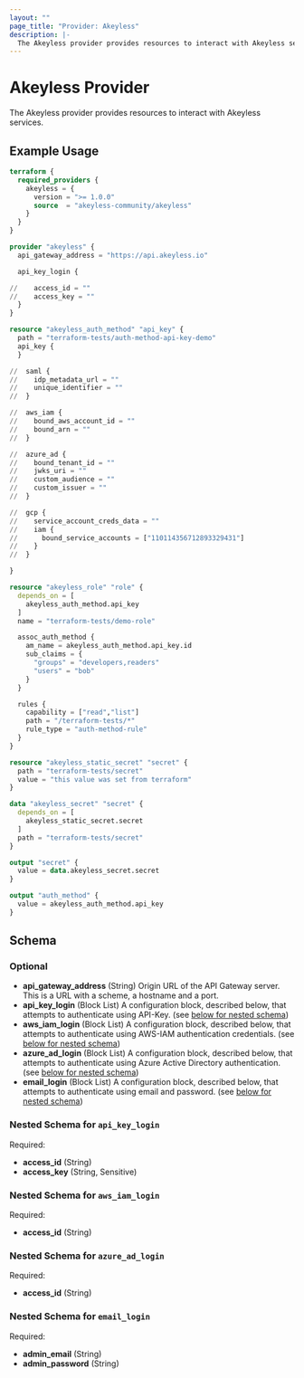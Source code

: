 ```yaml
---
layout: ""
page_title: "Provider: Akeyless"
description: |-
  The Akeyless provider provides resources to interact with Akeyless services.
---
```


# Akeyless Provider

The Akeyless provider provides resources to interact with Akeyless services.

## Example Usage

```terraform
terraform {
  required_providers {
    akeyless = {
      version = ">= 1.0.0"
      source  = "akeyless-community/akeyless"
    }
  }
}

provider "akeyless" {
  api_gateway_address = "https://api.akeyless.io"

  api_key_login {

//    access_id = ""
//    access_key = ""
  }
}

resource "akeyless_auth_method" "api_key" {
  path = "terraform-tests/auth-method-api-key-demo"
  api_key {
  }

//  saml {
//    idp_metadata_url = ""
//    unique_identifier = ""
//  }

//  aws_iam {
//    bound_aws_account_id = ""
//    bound_arn = ""
//  }

//  azure_ad {
//    bound_tenant_id = ""
//    jwks_uri = ""
//    custom_audience = ""
//    custom_issuer = ""
//  }

//  gcp {
//    service_account_creds_data = ""
//    iam {
//      bound_service_accounts = ["110114356712893329431"]
//    }
//  }

}

resource "akeyless_role" "role" {
  depends_on = [
    akeyless_auth_method.api_key
  ]
  name = "terraform-tests/demo-role"

  assoc_auth_method {
    am_name = akeyless_auth_method.api_key.id
    sub_claims = {
      "groups" = "developers,readers"
      "users" = "bob"
    }
  }

  rules {
    capability = ["read","list"]
    path = "/terraform-tests/*"
    rule_type = "auth-method-rule"
  }
}

resource "akeyless_static_secret" "secret" {
  path = "terraform-tests/secret"
  value = "this value was set from terraform"
}

data "akeyless_secret" "secret" {
  depends_on = [
    akeyless_static_secret.secret
  ]
  path = "terraform-tests/secret"
}

output "secret" {
  value = data.akeyless_secret.secret
}

output "auth_method" {
  value = akeyless_auth_method.api_key
}
```

<!-- schema generated by tfplugindocs -->
## Schema

### Optional

- **api_gateway_address** (String) Origin URL of the API Gateway server. This is a URL with a scheme, a hostname and a port.
- **api_key_login** (Block List) A configuration block, described below, that attempts to authenticate using API-Key. (see [below for nested schema](#nestedblock--api_key_login))
- **aws_iam_login** (Block List) A configuration block, described below, that attempts to authenticate using AWS-IAM authentication credentials. (see [below for nested schema](#nestedblock--aws_iam_login))
- **azure_ad_login** (Block List) A configuration block, described below, that attempts to authenticate using Azure Active Directory authentication. (see [below for nested schema](#nestedblock--azure_ad_login))
- **email_login** (Block List) A configuration block, described below, that attempts to authenticate using email and password. (see [below for nested schema](#nestedblock--email_login))

<a id="nestedblock--api_key_login"></a>
### Nested Schema for `api_key_login`

Required:

- **access_id** (String)
- **access_key** (String, Sensitive)


<a id="nestedblock--aws_iam_login"></a>
### Nested Schema for `aws_iam_login`

Required:

- **access_id** (String)


<a id="nestedblock--azure_ad_login"></a>
### Nested Schema for `azure_ad_login`

Required:

- **access_id** (String)


<a id="nestedblock--email_login"></a>
### Nested Schema for `email_login`

Required:

- **admin_email** (String)
- **admin_password** (String)